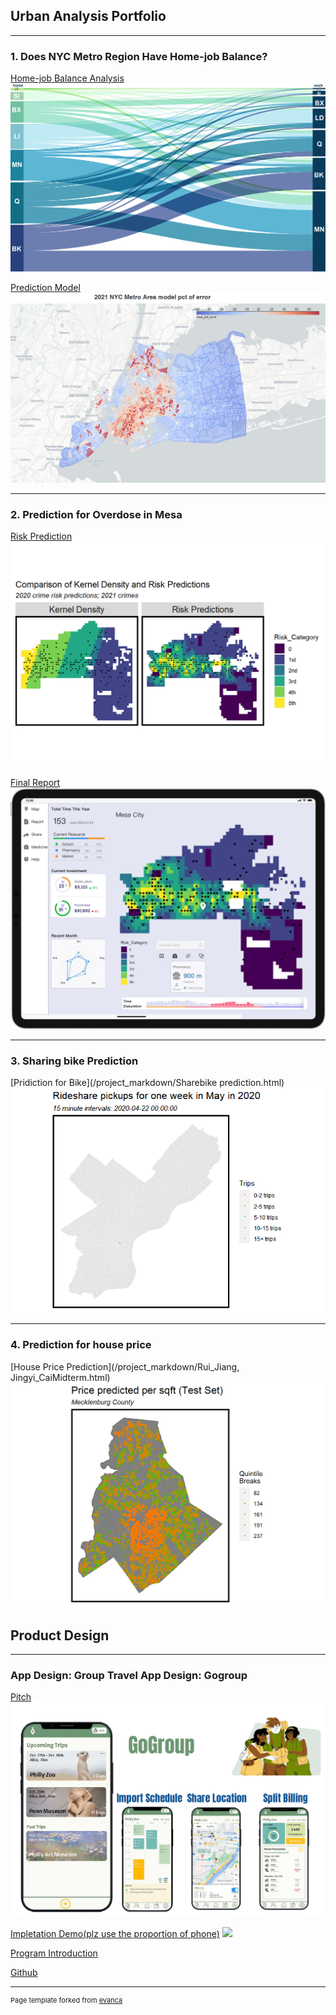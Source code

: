 ## Urban Analysis Portfolio

---
### 1. Does NYC Metro Region Have Home-job Balance?

[Home-job Balance Analysis](https://yinanli-15.github.io/MUSA550_Quarto_JHB/)
<img src="images/1.Commute.jpeg?raw=true"/>

[Prediction Model](https://yinanli-15.github.io/MUSA550_Quarto_JHB/analysis/3-ML.html)
<img src="images/prediction.png?raw=true"/>

---
### 2. Prediction for Overdose in Mesa

[Risk Prediction](/project_markdown/finaldraft_Rui_Jingyi.html)
<img src="images/geospatial.png?raw=true"/>

[Final Report](/project_markdown/RuiJiang_JingyiCai.pptx)
<img src="images/HomePage.png?raw=true"/>


---

### 3. Sharing bike Prediction
[Pridiction for Bike](/project_markdown/Sharebike prediction.html)
<img src="images/prediction.gif?raw=true"/>


---

### 4. Prediction for house price

[House Price Prediction](/project_markdown/Rui_Jiang, Jingyi_CaiMidterm.html)
<img src="images/hoseprice.png?raw=true"/>



## Product Design

---
### App Design: Group Travel App Design: Gogroup
[Pitch](https://drive.google.com/file/d/1NnuDHT0F6a0EsZW-1hb4CvDPup3wuOyA/view?usp=sharing)
<img src="images/5.Gogruop.png?raw=true"/>

[Impletation Demo(plz use the proportion of phone)](project_markdown/Final_part1/pages/Page_1_Main_Page/Page_1_Main_Page.html)
<img src="images/Vertical_Gogroup.jpg?raw=true"/>

[Program Introduction](https://medium.com/@laizwq/gogroup-an-app-tailored-to-enhance-the-overall-ease-of-group-travel-cb4f5705060f)

[Github](https://github.com/LookAndSeeHappy/CIS5120_HCI/tree/main/Final%20Project)


---
<p style="font-size:11px">Page template forked from <a href="https://github.com/evanca/quick-portfolio">evanca</a></p>
<!-- Remove above link if you don't want to attibute -->
